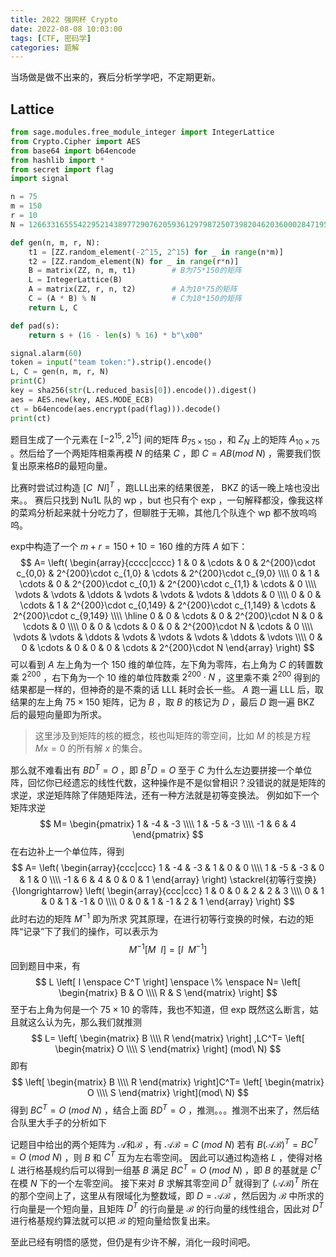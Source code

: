 ```yaml
---
title: 2022 强网杯 Crypto
date: 2022-08-08 10:03:00
tags: [CTF, 密码学]
categories: 题解
---
```


当场做是做不出来的，赛后分析学学吧，不定期更新。
<!--more-->

## Lattice

```python
from sage.modules.free_module_integer import IntegerLattice
from Crypto.Cipher import AES
from base64 import b64encode
from hashlib import *
from secret import flag
import signal

n = 75
m = 150
r = 10
N = 126633165554229521438977290762059361297987250739820462036000284719563379254544315991201997343356439034674007770120263341747898897565056619503383631412169301973302667340133958109

def gen(n, m, r, N):
    t1 = [ZZ.random_element(-2^15, 2^15) for _ in range(n*m)]
    t2 = [ZZ.random_element(N) for _ in range(r*n)]
    B = matrix(ZZ, n, m, t1)        # B为75*150的矩阵
    L = IntegerLattice(B)
    A = matrix(ZZ, r, n, t2)        # A为10*75的矩阵
    C = (A * B) % N                 # C为10*150的矩阵
    return L, C

def pad(s):
    return s + (16 - len(s) % 16) * b"\x00"

signal.alarm(60)
token = input("team token:").strip().encode()
L, C = gen(n, m, r, N)
print(C)
key = sha256(str(L.reduced_basis[0]).encode()).digest()
aes = AES.new(key, AES.MODE_ECB)
ct = b64encode(aes.encrypt(pad(flag))).decode()
print(ct)
```

题目生成了一个元素在 $[-2^{15},2^{15}]$ 间的矩阵 $B_{75\times150}$ ，和 $Z_N$ 上的矩阵 $A_{10\times75}$ 。然后给了一个两矩阵相乘再模 $N$ 的结果 $C$ ，即 $C=AB(mod\ N)$ ，需要我们恢复出原来格$B$的最短向量。

比赛时尝试过构造 $\left[ C \enspace NI\right]^T$ ，跑LLL出来的结果很差， BKZ 的话一晚上啥也没出来。。
赛后只找到 Nu1L 队的 wp ，but 也只有个 exp ，一句解释都没，像我这样的菜鸡分析起来就十分吃力了，但聊胜于无嘛，其他几个队连个 wp 都不放呜呜呜。

exp中构造了一个 $m+r=150+10=160$ 维的方阵 $A$ 如下：
$$
A=
\left(
\begin{array}{cccc|cccc}
1 & 0 & \cdots & 0 & 2^{200}\cdot c_{0,0} & 2^{200}\cdot c_{1,0} & \cdots & 2^{200}\cdot c_{9,0} \\\\
0 & 1 & \cdots & 0 & 2^{200}\cdot c_{0,1} & 2^{200}\cdot c_{1,1} & \cdots & 0 \\\\
\vdots & \vdots & \ddots & \vdots & \vdots & \vdots & \ddots & 0 \\\\
0 & 0 & \cdots & 1 & 2^{200}\cdot c_{0,149} & 2^{200}\cdot c_{1,149} & \cdots & 2^{200}\cdot c_{9,149} \\\\ \hline
0 & 0 & \cdots & 0 & 2^{200}\cdot N & 0 & \cdots & 0 \\\\
0 & 0 & \cdots & 0 & 0 & 2^{200}\cdot N & \cdots & 0 \\\\
\vdots & \vdots & \ddots & \vdots & \vdots & \vdots & \ddots & \vdots \\\\
0 & 0 & \cdots & 0 & 0 & 0 & \cdots & 2^{200}\cdot N
\end{array}
\right)
$$
可以看到 $A$ 左上角为一个 $150$ 维的单位阵，左下角为零阵，右上角为 $C$ 的转置数乘 $2^{200}$ ，右下角为一个 $10$ 维的单位阵数乘 $2^{200}\cdot N$ ，这里乘不乘 $2^{200}$ 得到的结果都是一样的，但神奇的是不乘的话 LLL 耗时会长一些。
$A$ 跑一遍 LLL 后，取结果的左上角 $75\times150$ 矩阵，记为 $B$ ，取 $B$ 的核记为 $D$ ，最后 $D$ 跑一遍 BKZ 后的最短向量即为所求。
> 这里涉及到矩阵的核的概念，核也叫矩阵的零空间，比如 $M$ 的核是方程 $Mx=0$ 的所有解 $x$ 的集合。

那么就不难看出有 $BD^T=O$ ，即 $B^TD=O$
至于 $C$ 为什么左边要拼接一个单位阵，回忆你已经遗忘的线性代数，这种操作是不是似曾相识？没错说的就是矩阵的求逆，求逆矩阵除了伴随矩阵法，还有一种方法就是初等变换法。
例如如下一个矩阵求逆
$$
M=
\begin{pmatrix}
1 & -4 & -3 \\\\
1 & -5 & -3 \\\\
-1 & 6 & 4
\end{pmatrix}
$$
在右边补上一个单位阵，得到
$$
A=
\left(
\begin{array}{ccc|ccc}
1 & -4 & -3 & 1 & 0 & 0 \\\\
1 & -5 & -3 & 0 & 1 & 0 \\\\
-1 & 6 & 4 & 0 & 0 & 1
\end{array}
\right)
\stackrel{初等行变换}{\longrightarrow}
\left(
\begin{array}{ccc|ccc}
1 & 0 & 0 & 2 & 2 & 3 \\\\
0 & 1 & 0 & 1 & -1 & 0 \\\\
0 & 0 & 1 & -1 & 2 & 1
\end{array}
\right)
$$
此时右边的矩阵 $M^{-1}$ 即为所求
究其原理，在进行初等行变换的时候，右边的矩阵“记录”下了我们的操作，可以表示为
$$
M^{-1}
\left[
    M\enspace I
\right] =
\left[
    I\enspace M^{-1}
\right]
$$
回到题目中来，有
$$
L
\left[
    I \enspace C^T
\right]
 \enspace \% \enspace N=
\left[
\begin{matrix}
    B & O \\\\
    R & S
\end{matrix}
\right]
$$
至于右上角为何是一个 $75\times10$ 的零阵，我也不知道，但 exp 既然这么断言，姑且就这么认为先，那么我们就推测
$$
L=
\left[
\begin{matrix}
    B \\\\
    R
\end{matrix}
\right]
,LC^T=
\left[
\begin{matrix}
    O \\\\
    S
\end{matrix}
\right]
(mod\ N)
$$
即有
$$
\left[
\begin{matrix}
    B \\\\
    R
\end{matrix}
\right]C^T=
\left[
\begin{matrix}
    O \\\\
    S
\end{matrix}
\right](mod\ N)
$$
得到 $BC^T=O\ (mod\ N)$ ，结合上面 $BD^T=O$ ，推测。。。推测不出来了，然后结合队里大手子的分析如下

记题目中给出的两个矩阵为 $\mathcal{A}$和$\mathcal{B}$ ，有
 $\mathcal{A}\mathcal{B} = C\ (mod\ N)$
若有 $B(\mathcal{A}\mathcal{B})^T = BC^T = O\ (mod\ N)$ ，则 $B$ 和 $C^T$ 互为左右零空间。
因此可以通过构造格 $L$ ，使得对格 $L$ 进行格基规约后可以得到一组基 $B$ 满足 $BC^T = O\ (mod\ N)$ ，即 $B$ 的基就是 $C^T$ 在模 $N$ 下的一个左零空间。
接下来对 $B$ 求解其零空间 $D^T$ 就得到了 $(\mathcal{A}\mathcal{B})^T$ 所在的那个空间上了，这里从有限域化为整数域，即 $D=\mathcal{A}\mathcal{B}$ ，然后因为 $\mathcal{B}$ 中所求的行向量是一个短向量，且矩阵 $D^T$ 的行向量是 $\mathcal{B}$ 的行向量的线性组合，因此对 $D^T$ 进行格基规约算法就可以把 $\mathcal{B}$ 的短向量给恢复出来。

至此已经有明悟的感觉，但仍是有少许不解，消化一段时间吧。
